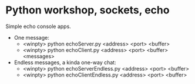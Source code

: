 # Python workshop, sockets, echo

Simple echo console apps.

* One message:
    * &lt;winpty&gt; python echoServer.py &lt;address&gt; &lt;port&gt; &lt;buffer&gt;
    * &lt;winpty&gt; python echoClient.py &lt;address&gt; &lt;port&gt; &lt;buffer&gt; &lt;messages&gt;
* Endless messages, a kinda one-way chat:
    * &lt;winpty&gt; python echoServerEndless.py &lt;address&gt; &lt;port&gt; &lt;buffer&gt;
    * &lt;winpty&gt; python echoClientEndless.py &lt;address&gt; &lt;port&gt; &lt;buffer&gt;
